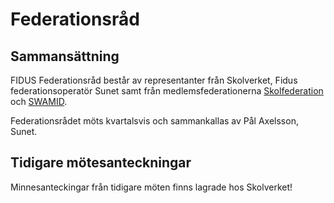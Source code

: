 # Federationsråd

## Sammansättning
FIDUS Federationsråd består av representanter från Skolverket, Fidus federationsoperatör Sunet samt från medlemsfederationerna [Skolfederation](https://www.skolfederation.se/) och [SWAMID](https://www.swamid.se).

Federationsrådet möts kvartalsvis och sammankallas av Pål Axelsson, Sunet.

## Tidigare mötesanteckningar
Minnesanteckingar från tidigare möten finns lagrade hos Skolverket!
